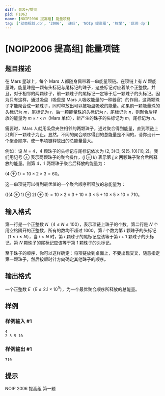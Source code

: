 ```yaml
---
diff: 普及+/提高
pid: P1063
name: [NOIP2006 提高组] 能量项链
tag: ['动态规划,dp', '2006', '递归', 'NOIp 提高组', '枚举', '区间 dp']
---
```

# [NOIP2006 提高组] 能量项链
## 题目描述

在 Mars 星球上，每个 Mars 人都随身佩带着一串能量项链。在项链上有 $N$ 颗能量珠。能量珠是一颗有头标记与尾标记的珠子，这些标记对应着某个正整数。并且，对于相邻的两颗珠子，前一颗珠子的尾标记一定等于后一颗珠子的头标记。因为只有这样，通过吸盘（吸盘是 Mars 人吸收能量的一种器官）的作用，这两颗珠子才能聚合成一颗珠子，同时释放出可以被吸盘吸收的能量。如果前一颗能量珠的头标记为 $m$，尾标记为 $r$，后一颗能量珠的头标记为 $r$，尾标记为 $n$，则聚合后释放的能量为 $m \times r \times n$（Mars 单位），新产生的珠子的头标记为 $m$，尾标记为 $n$。

需要时，Mars 人就用吸盘夹住相邻的两颗珠子，通过聚合得到能量，直到项链上只剩下一颗珠子为止。显然，不同的聚合顺序得到的总能量是不同的，请你设计一个聚合顺序，使一串项链释放出的总能量最大。

例如：设 $N=4$，$4$ 颗珠子的头标记与尾标记依次为 $(2,3)(3,5)(5,10)(10,2)$。我们用记号 $\oplus$ 表示两颗珠子的聚合操作，$(j \oplus k)$ 表示第 $j,k$ 两颗珠子聚合后所释放的能量。则第 $4$，$1$ 两颗珠子聚合后释放的能量为：

$(4 \oplus 1)=10 \times 2 \times 3=60$。

这一串项链可以得到最优值的一个聚合顺序所释放的总能量为：

$(((4 \oplus 1) \oplus 2) \oplus 3)=10 \times 2 \times 3+10 \times 3 \times 5+10 \times 5 \times 10=710$。
## 输入格式

第一行是一个正整数 $N$（$4 \le N \le 100$），表示项链上珠子的个数。第二行是 $N$ 个用空格隔开的正整数，所有的数均不超过 $1000$。第 $i$ 个数为第 $i$ 颗珠子的头标记（$1 \le i \le N$），当 $i<N$ 时，第 $i$ 颗珠子的尾标记应该等于第 $i+1$ 颗珠子的头标记。第 $N$ 颗珠子的尾标记应该等于第 $1$ 颗珠子的头标记。

至于珠子的顺序，你可以这样确定：将项链放到桌面上，不要出现交叉，随意指定第一颗珠子，然后按顺时针方向确定其他珠子的顺序。
## 输出格式

一个正整数 $E$（$E\le 2.1 \times 10^9$），为一个最优聚合顺序所释放的总能量。

## 样例

### 样例输入 #1
```
4
2 3 5 10

```
### 样例输出 #1
```
710
```
## 提示

NOIP 2006 提高组 第一题

